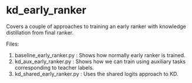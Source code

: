 # kd_early_ranker
Covers a couple of approaches to training an early ranker with knowledge distillation from final ranker.

Files:
1. baseline_early_ranker.py : Shows how normally early ranker is trained.
1. kd_aux_early_ranker.py : Shows how we can train using auxiliary tasks corresponding to teacher labels.
1. kd_shared_early_ranker.py : Uses the shared logits approach to KD.
